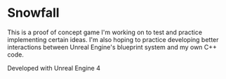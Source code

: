 # Snowfall

This is a proof of concept game I'm working on to test and practice implementing certain ideas. I'm also hoping to practice developing better interactions between Unreal Engine's blueprint system and my own C++ code.

Developed with Unreal Engine 4
